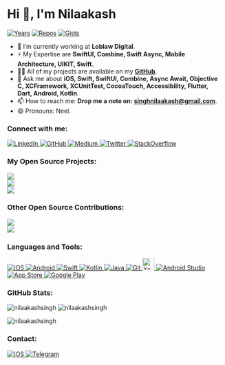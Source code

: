# Hi 👋, I'm Nilaakash
[![Years](https://badges.pufler.dev/years/nilaakashsingh)](https://github.com/nilaakashsingh) [![Repos](https://badges.pufler.dev/repos/nilaakashsingh)](https://github.com/nilaakashsingh?tab=repositories) [![Gists](https://badges.pufler.dev/gists/nilaakashsingh)](https://gist.github.com/nilaakashsingh)

- 🔭 I’m currently working at <b>Loblaw Digital</b></a>.
- ⚡ My Expertise are <b>SwiftUI, Combine, Swift Async, Mobile Architecture, UIKIT, Swift</b></a>.
- 👨‍💻 All of my projects are available on my <a href="https://github.com/nilaakashsingh" target="_blank"><b>GitHub</b></a>.
- 💬 Ask me about **iOS, Swift, SwiftUI, Combine, Async Await, Objective C, XCFramework, XCUnitTest, CocoaTouch, Accessibility, Flutter, Dart, Android, Kotlin**.
- 📫 How to reach me: **Drop me a note on: singhnilaakash@gmail.com**.
- 😄 Pronouns: Neel.

### Connect with me:
<!-- LinkedIn --><a href="https://www.linkedin.com/in/nilaakash-singh-79a386b2" target="_blank"> <img src="https://img.shields.io/badge/LinkedIn-0077B5?style=for-the-badge&logo=linkedin&logoColor=white" alt="LinkedIn"/><!-- GitHub --><a href="https://github.com/nilaakashsingh" target="_blank"> <img src="https://img.shields.io/badge/GitHub-100000?style=for-the-badge&logo=github&logoColor=white" alt="GitHub"/></a><!-- Medium --><a href="https://medium.com/@nilaakash" target="_blank"> <img src="https://img.shields.io/badge/Medium-100000?style=for-the-badge&logo=medium&logoColor=white" alt="Medium"/></a></a><!-- Twitter --><a href="https://twitter.com/NilaakashSingh" target="_blank"> <img src="https://img.shields.io/badge/Twitter-1DA1F2?style=for-the-badge&logo=twitter&logoColor=white" alt="Twitter"/></a><!-- StackOverflow --><a href="https://stackoverflow.com/users/6863742/nilaakash-singh" target="_blank"> <img src="https://img.shields.io/badge/Stack_Overflow-FE7A16?style=for-the-badge&logo=stack-overflow&logoColor=white" alt="StackOverflow"/></a>

### My Open Source Projects:
<a href="https://github.com/NilaakashSingh/Expandable_List" target="_blank"> <img src="https://github-readme-stats.vercel.app/api/pin/?username=nilaakashsingh&repo=Expandable_List&theme=dracula"></a>
<br>
<a href="https://github.com/NilaakashSingh/CombineConcepts" target="_blank"> <img src="https://github-readme-stats.vercel.app/api/pin/?username=nilaakashsingh&repo=CombineConcepts&theme=dracula"></a>
<br>
<a href="https://github.com/NilaakashSingh/SwiftUI2021" target="_blank"> <img src="https://github-readme-stats.vercel.app/api/pin/?username=nilaakashSingh&repo=SwiftUI2021&theme=dracula"></a>
<br>

### Other Open Source Contributions:
<a href="https://github.com/thePankaj20/VennPieChart" target="_blank"> <img src="https://github-readme-stats.vercel.app/api/pin/?username=thePankaj20&repo=VennPieChart&theme=dracula"></a>
<br>
<a href="https://github.com/NilaakashSingh/SmartSwift" target="_blank"> <img src="https://github-readme-stats.vercel.app/api/pin/?username=nilaakashSingh&repo=SmartSwift&theme=dracula"></a>

### Languages and Tools:
<!-- iOS --><a href="https://developer.apple.com" target="_blank"> <img src="https://img.shields.io/badge/iOS-000000?style=for-the-badge&logo=ios&logoColor=white" alt="iOS"/></a><!-- Android --><a href="https://developer.android.com" target="_blank"> <img src="https://img.shields.io/badge/Android-3DDC84?style=for-the-badge&logo=android&logoColor=white" alt="Android"/></a><!-- Swift --><a href="https://swift.org" target="_blank"> <img src="https://img.shields.io/badge/Swift-FA7343?style=for-the-badge&logo=swift&logoColor=white" alt="Swift"/></a><!-- Kotlin --><a href="https://https://kotlinlang.org" target="_blank"> <img src="https://img.shields.io/badge/Kotlin-0095D5?&style=for-the-badge&logo=kotlin&logoColor=white" alt="Kotlin"/></a><!-- Java --><a href="https://java.com" target="_blank"> <img src="https://img.shields.io/badge/Java-ED8B00?style=for-the-badge&logo=java&logoColor=white" alt="Java"/></a><!-- Git --><a href="https://git-scm.com" target="_blank"> <img src="https://img.shields.io/badge/Git-F05032?style=for-the-badge&logo=git&logoColor=white" alt="Git"/></a><!-- Xcode --><a href="https://developer.apple.com/xcode" target="_blank"> <img src="https://img.shields.io/badge/Xcode-gray.svg?colorA=007ACC&colorB=007ACC&style=for-the-badge" alt="Xcode" style="height:28px;"/></a><!-- Android Studio --><a href="https://developer.android.com/studio" target="_blank"> <img src="https://img.shields.io/badge/Android%20Studio-gray.svg?colorA=3DDC84&colorB=3DDC84&style=for-the-badge" alt="Android Studio"/></a><!-- App Store --><a href="https://www.apple.com/app-store" target="_blank"> <img src="https://img.shields.io/badge/App_Store-0D96F6?style=for-the-badge&logo=app-store&logoColor=white" alt="App Store"/></a><!-- Google Play --><a href="https://play.google.com" target="_blank"> <img src="https://img.shields.io/badge/Google_Play-414141?style=for-the-badge&logo=google-play&logoColor=white" alt="Google Play"/></a>

### GitHub Stats:
<img src="https://github-readme-stats.vercel.app/api/top-langs?username=nilaakashsingh&show_icons=true&locale=en&layout=compact&theme=dracula" alt="nilaakashsingh"/>
<img src="https://github-readme-stats.vercel.app/api?username=nilaakashsingh&show_icons=true&locale=en&theme=dracula" alt="nilaakashsingh"/>
<p><img src="https://github-readme-streak-stats.herokuapp.com/?user=nilaakashsingh&theme=dracula" alt="nilaakashsingh"/></p>

### Contact:
<!-- Mail --><a href="mailto://singhnilaakash@gmail.com" target="_blank"> <img src="https://img.shields.io/badge/Gmail-D14836?style=for-the-badge&logo=gmail&logoColor=white" alt="iOS"/></a><!-- Telegram --><a href="https://t.me/nilaakashSingh" target="_blank"> <img src="https://img.shields.io/badge/Telegram-2CA5E0?style=for-the-badge&logo=telegram&logoColor=white" alt="Telegram"/></a>
